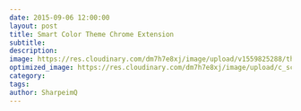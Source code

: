 ```yaml
---
date: 2015-09-06 12:00:00
layout: post
title: Smart Color Theme Chrome Extension
subtitle:
description:
image: https://res.cloudinary.com/dm7h7e8xj/image/upload/v1559825288/theme17_nlndhx.jpg
optimized_image: https://res.cloudinary.com/dm7h7e8xj/image/upload/c_scale,w_380/v1559825288/theme17_nlndhx.jpg
category: 
tags:
author: SharpeimQ
---
```

